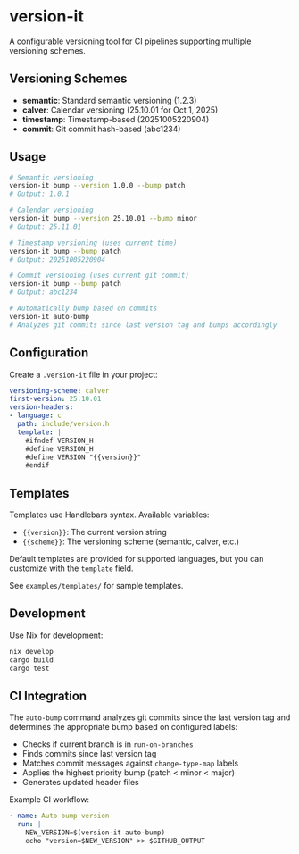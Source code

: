 # version-it

A configurable versioning tool for CI pipelines supporting multiple versioning schemes.

## Versioning Schemes

- **semantic**: Standard semantic versioning (1.2.3)
- **calver**: Calendar versioning (25.10.01 for Oct 1, 2025)
- **timestamp**: Timestamp-based (20251005220904)
- **commit**: Git commit hash-based (abc1234)

## Usage

```bash
# Semantic versioning
version-it bump --version 1.0.0 --bump patch
# Output: 1.0.1

# Calendar versioning
version-it bump --version 25.10.01 --bump minor
# Output: 25.11.01

# Timestamp versioning (uses current time)
version-it bump --bump patch
# Output: 20251005220904

# Commit versioning (uses current git commit)
version-it bump --bump patch
# Output: abc1234

# Automatically bump based on commits
version-it auto-bump
# Analyzes git commits since last version tag and bumps accordingly
```

## Configuration

Create a `.version-it` file in your project:

```yaml
versioning-scheme: calver
first-version: 25.10.01
version-headers:
- language: c
  path: include/version.h
  template: |
    #ifndef VERSION_H
    #define VERSION_H
    #define VERSION "{{version}}"
    #endif
```

## Templates

Templates use Handlebars syntax. Available variables:
- `{{version}}`: The current version string
- `{{scheme}}`: The versioning scheme (semantic, calver, etc.)

Default templates are provided for supported languages, but you can customize with the `template` field.

See `examples/templates/` for sample templates.

## Development

Use Nix for development:

```bash
nix develop
cargo build
cargo test
```

## CI Integration

The `auto-bump` command analyzes git commits since the last version tag and determines the appropriate bump based on configured labels:

- Checks if current branch is in `run-on-branches`
- Finds commits since last version tag
- Matches commit messages against `change-type-map` labels
- Applies the highest priority bump (patch < minor < major)
- Generates updated header files

Example CI workflow:
```yaml
- name: Auto bump version
  run: |
    NEW_VERSION=$(version-it auto-bump)
    echo "version=$NEW_VERSION" >> $GITHUB_OUTPUT
```
